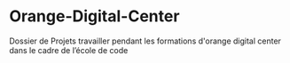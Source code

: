 # Orange-Digital-Center
Dossier de Projets travailler pendant les formations d'orange digital center dans le cadre de l’école de code
